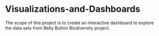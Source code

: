 # Visualizations-and-Dashboards
The scope of this project is to create an interactive dashboard to explore the data sets from Belly Button Biodiversity project.
